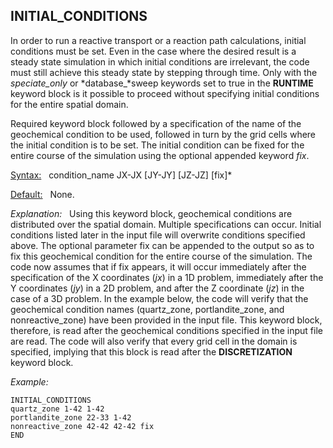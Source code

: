 ## INITIAL_CONDITIONS

In order to run a reactive transport or a reaction path calculations,
initial conditions must be set. Even in the case where the desired
result is a steady state simulation in which initial conditions are
irrelevant, the code must still achieve this steady state by stepping
through time. Only with the *speciate_only* or *database\_*sweep
keywords set to true in the **RUNTIME** keyword block is it possible to
proceed without specifying initial conditions for the entire spatial
domain.

Required keyword block followed by a specification of the name of the
geochemical condition to be used, followed in turn by the grid cells
where the initial condition is to be set. The initial condition can be
fixed for the entire course of the simulation using the optional
appended keyword *fix*.

<u> Syntax:</u>  &nbsp; condition_name JX-JX \[JY-JY\] \[JZ-JZ\] \[fix\]*

<u> Default:</u> &nbsp; None.

*Explanation:*  &nbsp; Using this keyword block, geochemical
conditions are distributed over the spatial domain. Multiple
specifications can occur. Initial conditions listed later in the input
file will overwrite conditions specified above. The optional parameter
fix can be appended to the output so as to fix this geochemical
condition for the entire course of the simulation. The code now assumes
that if fix appears, it will occur immediately after the specification
of the X coordinates (*jx*) in a 1D problem, immediately after the Y
coordinates (*jy*) in a 2D problem, and after the Z coordinate (*jz*) in the
case of a 3D problem. In the example below, the code will verify that
the geochemical condition names (quartz_zone, portlandite_zone, and
nonreactive_zone) have been provided in the input file. This keyword
block, therefore, is read after the geochemical conditions specified in
the input file are read. The code will also verify that every grid cell
in the domain is specified, implying that this block is read after the
**DISCRETIZATION** keyword block.

*Example:*

    INITIAL_CONDITIONS
    quartz_zone 1-42 1-42
    portlandite_zone 22-33 1-42
    nonreactive_zone 42-42 42-42 fix
    END